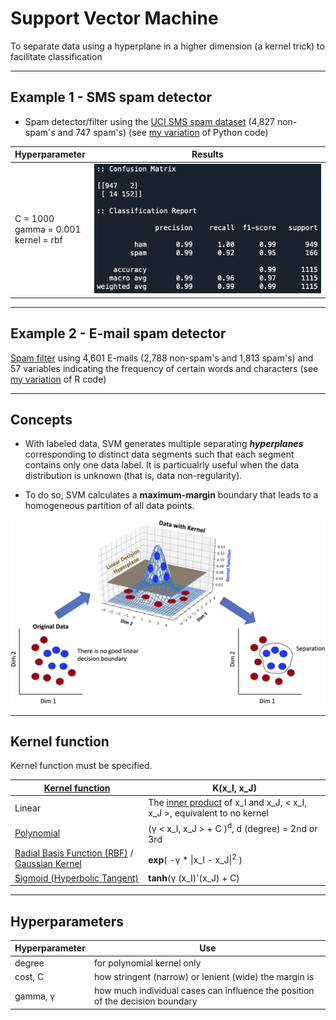 # Support Vector Machine
To separate data using a hyperplane in a higher dimension (a kernel trick) to facilitate classification

<hr>

## Example 1 - SMS spam detector

* Spam detector/filter using the <a href="https://archive.ics.uci.edu/ml/datasets/SMS+Spam+Collection">UCI SMS spam dataset</a> (4,827 non-spam's and 747 spam's) (see <a href="./SMS_spam_classifier.py">my variation</a> of Python code)

Hyperparameter | Results
--- | ---
C = 1000<br/>gamma = 0.001<br/>kernel = rbf | <img src="./images/SMS_spam_classifier_results.png" width="400px">

<hr>

## Example 2 - E-mail spam detector

<a href="https://www.r-bloggers.com/support-vector-machines-with-the-mlr-package/">Spam filter</a> using 4,601 E-mails (2,788 non-spam's and 1,813 spam's) and 57 variables indicating the frequency of certain words and characters (see <a href="./spam_filter_SVM.R">my variation</a> of R code)

<hr>

## Concepts

* With labeled data, SVM generates multiple separating <i><b>hyperplanes</b></i> corresponding to distinct data segments such that each segment contains only one data label. It is particualrly useful when the data distribution is unknown (that is, data non-regularity).

* To do so, SVM calculates a <b>maximum-margin</b> boundary that leads to a homogeneous partition of all data points.

<p align="center"><img src="./images/SVM_process.png" width="900px"></p>

<hr>

## Kernel function

Kernel function must be specified.

<a href="https://www.rdocumentation.org/packages/e1071/versions/1.7-3/topics/svm">Kernel function</a> | K(x_I, x_J)
--- | ---
Linear | The <a href="https://mathworld.wolfram.com/InnerProduct.html">inner product</a> of x_I and x_J, < x_I, x_J >, equivalent to no kernel
<a href="https://en.wikipedia.org/wiki/Polynomial_kernel">Polynomial</a> | (γ < x_I, x_J > + C )<sup>d</sup>, d (degree) = 2nd or 3rd
<a href="https://en.wikipedia.org/wiki/Radial_basis_function_kernel">Radial Basis Function (RBF)</a> / <a href="https://www.seas.upenn.edu/~cis519/spring2019/lectures/07_SVMs.pdf">Gaussian Kernel</a> | <b>exp</b>( -γ * \|x_I - x_J\|<sup>2</sup> )
<a href="https://www.seas.upenn.edu/~cis519/spring2019/lectures/07_SVMs.pdf">Sigmoid (Hyperbolic Tangent)</a> | <b>tanh</b>(γ (x_I)'(x_J) + C)

<hr>

## Hyperparameters

Hyperparameter | Use
--- | ---
degree | for polynomial kernel only
cost, C | how stringent (narrow) or lenient (wide) the margin is
gamma, γ | how much individual cases can influence the position of the decision boundary

